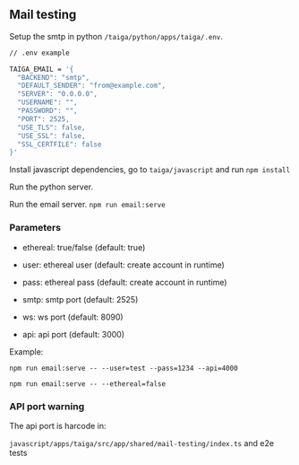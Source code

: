 ## Mail testing

Setup the smtp in python `/taiga/python/apps/taiga/.env`.

```bash
// .env example

TAIGA_EMAIL = '{
  "BACKEND": "smtp",
  "DEFAULT_SENDER": "from@example.com",
  "SERVER": "0.0.0.0",
  "USERNAME": "",
  "PASSWORD": "",
  "PORT": 2525,
  "USE_TLS": false,
  "USE_SSL": false,
  "SSL_CERTFILE": false
}'
```

Install javascript dependencies, go to `taiga/javascript` and run `npm install`

Run the python server.

Run the email server. `npm run email:serve`

### Parameters

- ethereal: true/false (default: true)

- user: ethereal user (default: create account in runtime)

- pass: ethereal pass (default: create account in runtime)

- smtp: smtp port (default: 2525)

- ws: ws port (default: 8090)

- api: api port (default: 3000)

Example:

`npm run email:serve -- --user=test --pass=1234 --api=4000`

`npm run email:serve -- --ethereal=false`

### API port warning

The api port is harcode in:

`javascript/apps/taiga/src/app/shared/mail-testing/index.ts` and e2e tests
